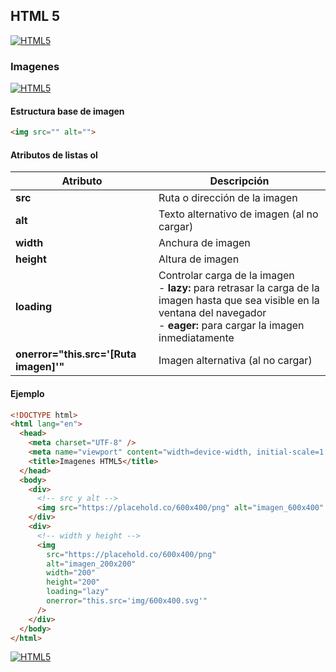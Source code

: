 ## HTML 5
[![HTML5](https://img.shields.io/badge/HTML5-F64A1D?style=for-the-badge&logo=HTML5&logoColor=white&labelColor=101010)](https://github.com/Alberto-mt/HTML5_CSS3/blob/main/Apuntes/HTML5/index.md)

### Imagenes
[![HTML5](https://img.shields.io/badge/Imagenes-c08a44?style=for-the-badge&logo=HTML5&logoColor=white&labelColor=101010)](https://github.com/Alberto-mt/HTML5_CSS3/blob/main/Apuntes/HTML5/categories/Imagenes.md)

#### Estructura base de imagen
```html
<img src="" alt="">
```

#### Atributos de listas ol
| Atributo  | Descripción  |
|---|---|
| **src**  | Ruta o dirección de la imagen  |
| **alt**  | Texto alternativo de imagen (al no cargar)  |
| **width**  | Anchura de imagen  |
| **height**  | Altura de imagen  |
| **loading**  | Controlar carga de la imagen<br>- **lazy:** para retrasar la carga de la imagen hasta que sea visible en la ventana del navegador<br>- **eager:** para cargar la imagen inmediatamente  |
| **onerror="this.src='\[Ruta imagen\]'"**  | Imagen alternativa (al no cargar)  |

#### Ejemplo
```html
<!DOCTYPE html>
<html lang="en">
  <head>
    <meta charset="UTF-8" />
    <meta name="viewport" content="width=device-width, initial-scale=1.0" />
    <title>Imagenes HTML5</title>
  </head>
  <body>
    <div>
      <!-- src y alt -->
      <img src="https://placehold.co/600x400/png" alt="imagen_600x400" />
    </div>
    <div>
      <!-- width y height -->
      <img
        src="https://placehold.co/600x400/png"
        alt="imagen_200x200"
        width="200"
        height="200"
        loading="lazy"
        onerror="this.src='img/600x400.svg'"
      />
    </div>
  </body>
</html>

```

[![HTML5](https://img.shields.io/badge/Imagenes-c08a44?style=for-the-badge&label=&#9650;&logoColor=white&labelColor=101010)](https://github.com/Alberto-mt/HTML5_CSS3/blob/main/Apuntes/HTML5/categories/Imagenes.md)
